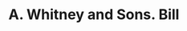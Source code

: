 ---
doi: 10.7916/D8D80PJZ
date_other: '1861'
date_other_textual: '1861'
form: printed ephemera
genre:
- Invoices
name:
- A. Whitney and Sons
object_in_context_url: https://biggert.cul.columbia.edu/items/view/ave_biggert_01385
subject_hierarchical_geographic:
- Philadelphia, Pennsylvania, United States
subject_name:
- A. Whitney and Sons
title: A. Whitney and Sons. Bill
sort_title: A. Whitney and Sons. Bill
call_number: ave_biggert_01385
coordinates:
- 40.00944444444445,-75.13333333333334
pid: ave_biggert_01385
identifiers: ave_biggert_01385
thumbnail: https://derivativo-3.library.columbia.edu/iiif/2/ldpd:344670/full/!256,256/0/native.jpg
permalink: /biggert/ave_biggert_01385/
layout: iiif-image-page
---